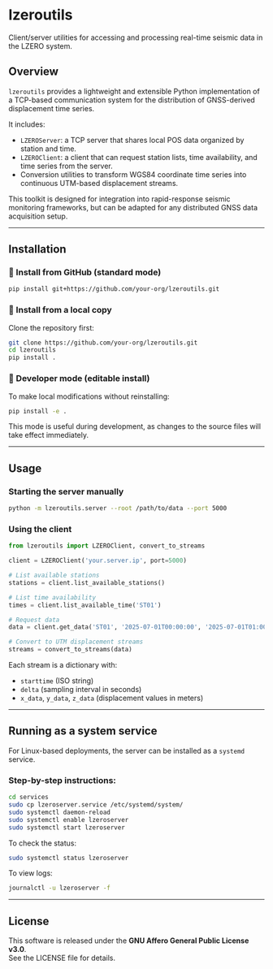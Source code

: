 # lzeroutils

Client/server utilities for accessing and processing real-time seismic data in the LZERO system.

## Overview

`lzeroutils` provides a lightweight and extensible Python implementation of a TCP-based communication system for the distribution of GNSS-derived displacement time series.

It includes:

- `LZEROServer`: a TCP server that shares local POS data organized by station and time.
- `LZEROClient`: a client that can request station lists, time availability, and time series from the server.
- Conversion utilities to transform WGS84 coordinate time series into continuous UTM-based displacement streams.

This toolkit is designed for integration into rapid-response seismic monitoring frameworks, but can be adapted for any distributed GNSS data acquisition setup.

---

## Installation

### 🔹 Install from GitHub (standard mode)

```bash
pip install git+https://github.com/your-org/lzeroutils.git
```

### 🔹 Install from a local copy

Clone the repository first:

```bash
git clone https://github.com/your-org/lzeroutils.git
cd lzeroutils
pip install .
```

### 🔹 Developer mode (editable install)

To make local modifications without reinstalling:

```bash
pip install -e .
```

This mode is useful during development, as changes to the source files will take effect immediately.

---

## Usage

### Starting the server manually

```bash
python -m lzeroutils.server --root /path/to/data --port 5000
```

### Using the client

```python
from lzeroutils import LZEROClient, convert_to_streams

client = LZEROClient('your.server.ip', port=5000)

# List available stations
stations = client.list_available_stations()

# List time availability
times = client.list_available_time('ST01')

# Request data
data = client.get_data('ST01', '2025-07-01T00:00:00', '2025-07-01T01:00:00')

# Convert to UTM displacement streams
streams = convert_to_streams(data)
```

Each stream is a dictionary with:
- `starttime` (ISO string)
- `delta` (sampling interval in seconds)
- `x_data`, `y_data`, `z_data` (displacement values in meters)

---

## Running as a system service

For Linux-based deployments, the server can be installed as a `systemd` service.

### Step-by-step instructions:

```bash
cd services
sudo cp lzeroserver.service /etc/systemd/system/
sudo systemctl daemon-reload
sudo systemctl enable lzeroserver
sudo systemctl start lzeroserver
```

To check the status:

```bash
sudo systemctl status lzeroserver
```

To view logs:

```bash
journalctl -u lzeroserver -f
```

---

## License

This software is released under the **GNU Affero General Public License v3.0**.  
See the LICENSE file for details.
